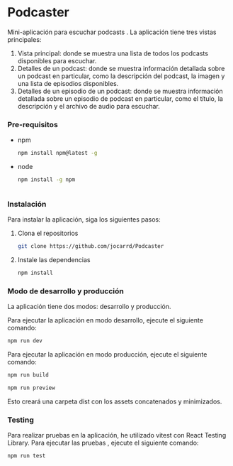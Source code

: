 # Podcaster


Mini-aplicación para escuchar podcasts . La aplicación tiene tres vistas principales:

1.  Vista principal: donde se muestra una lista de todos los podcasts disponibles para escuchar.
2.  Detalles de un podcast: donde se muestra información detallada sobre un podcast en particular, como la descripción del podcast, la imagen y una lista de episodios disponibles.
3. Detalles de un episodio de un podcast: donde se muestra información detallada sobre un episodio de podcast en particular, como el título, la descripción y el archivo de audio para escuchar.



### Pre-requisitos

* npm
  ```sh
  npm install npm@latest -g
  ```
* node
   ```sh
  npm install -g npm
  
 

### Instalación

Para instalar la aplicación, siga los siguientes pasos:


1. Clona el repositorios
   ```sh
   git clone https://github.com/jocarrd/Podcaster
   ```
2. Instale las dependencias
   ```sh
   npm install
   ```


### Modo de desarrollo y producción


La aplicación tiene dos modos: desarrollo y producción. 


Para ejecutar la aplicación en modo desarrollo, ejecute el siguiente comando:

  ```sh
  npm run dev
  ```


Para ejecutar la aplicación en modo producción, ejecute el siguiente comando:


  ```sh
  npm run build
  ```

  ```sh
  npm run preview
  ```

 Esto creará una carpeta dist con los assets concatenados y minimizados.


 ### Testing

 Para realizar pruebas en la aplicación, he utilizado vitest con React Testing Library.
 Para ejecutar las pruebas , ejecute el siguiente comando:

 
  ```sh
  npm run test
  ```

